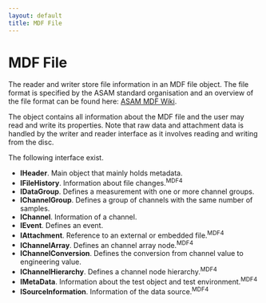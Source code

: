 ```yaml
---
layout: default
title: MDF File
---
```


# MDF File

The reader and writer store file information in an MDF file object. The file format is 
specified by the ASAM standard organisation and an overview of the file format can be found
here: [ASAM MDF Wiki](https://www.asam.net/standards/detail/mdf/wiki/).

The object contains all information about the MDF file and the user may read and write its properties.
Note that raw data and attachment data is handled by the writer and reader interface as it involves 
reading and writing from the disc.

The following interface exist.

- **IHeader**. Main object that mainly holds metadata.
- **IFileHistory**. Information about file changes.<sup>MDF4</sup>
- **IDataGroup**. Defines a measurement with one or more channel groups.
- **IChannelGroup**. Defines a group of channels with the same number of samples.
- **IChannel**. Information of a channel.
- **IEvent**. Defines an event.
- **IAttachment**. Reference to an external or embedded file.<sup>MDF4</sup>
- **IChannelArray**. Defines an channel array node.<sup>MDF4</sup>
- **IChannelConversion**. Defines the conversion from channel value 
to engineering value.
- **IChannelHierarchy**. Defines a channel node hierarchy.<sup>MDF4</sup>
- **IMetaData**. Information about the test object and test environment.<sup>MDF4</sup>
- **ISourceInformation**. Information of the data source.<sup>MDF4</sup>


